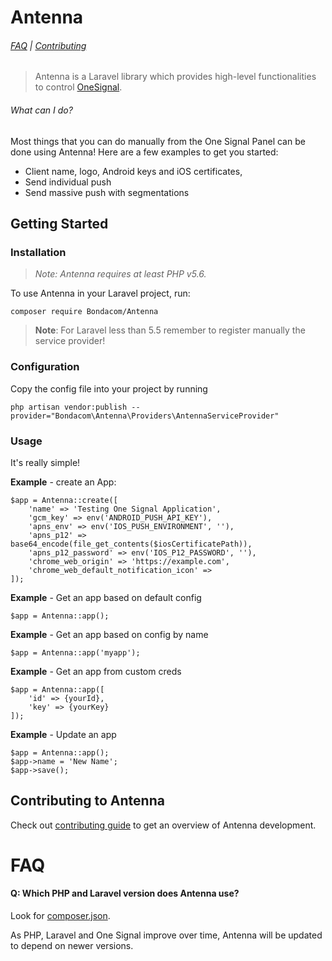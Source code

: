 # Antenna

###### [FAQ](#faq) | [Contributing](https://github.com/bondacom/Antenna/blob/master/CONTRIBUTING.md)

> Antenna is a Laravel library which provides high-level functionalities to control [OneSignal](https://onesignal.com).

###### What can I do?

Most things that you can do manually from the One Signal Panel can be done using Antenna! Here are a few examples to get you started:

* Client name, logo, Android keys and iOS certificates, 
* Send individual push
* Send massive push with segmentations

## Getting Started

### Installation

> *Note: Antenna requires at least PHP v5.6.*

To use Antenna in your Laravel project, run:
```
composer require Bondacom/Antenna
```

> **Note**: For Laravel less than 5.5 remember to register manually the service provider!

### Configuration
Copy the config file into your project by running
```
php artisan vendor:publish --provider="Bondacom\Antenna\Providers\AntennaServiceProvider"
```

### Usage

It's really simple!

**Example** - create an App:

```
$app = Antenna::create([
    'name' => 'Testing One Signal Application',
    'gcm_key' => env('ANDROID_PUSH_API_KEY'),
    'apns_env' => env('IOS_PUSH_ENVIRONMENT', ''),
    'apns_p12' => base64_encode(file_get_contents($iosCertificatePath)),
    'apns_p12_password' => env('IOS_P12_PASSWORD', ''),
    'chrome_web_origin' => 'https://example.com',
    'chrome_web_default_notification_icon' =>
]);
```

**Example** - Get an app based on default config

```
$app = Antenna::app();
```

**Example** - Get an app based on config by name

```
$app = Antenna::app('myapp');
```

**Example** - Get an app from custom creds

```
$app = Antenna::app([
    'id' => {yourId},
    'key' => {yourKey}
]);
```

**Example** - Update an app

```
$app = Antenna::app();
$app->name = 'New Name';
$app->save();
```

## Contributing to Antenna

Check out [contributing guide](https://github.com/bondacom/Antenna/blob/master/CONTRIBUTING.md) to get an overview of Antenna development.

# FAQ

#### Q: Which PHP and Laravel version does Antenna use?

Look for [composer.json](https://github.com/bondacom/Antenna/blob/master/composer.json).

As PHP, Laravel and One Signal improve over time, Antenna will be updated to depend on newer versions.